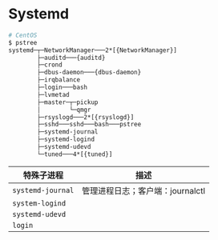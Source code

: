 # Systemd

```sh
# CentOS
$ pstree
systemd─┬─NetworkManager───2*[{NetworkManager}]
        ├─auditd───{auditd}
        ├─crond
        ├─dbus-daemon───{dbus-daemon}
        ├─irqbalance
        ├─login───bash
        ├─lvmetad
        ├─master─┬─pickup
        │        └─qmgr
        ├─rsyslogd───2*[{rsyslogd}]
        ├─sshd───sshd───bash───pstree
        ├─systemd-journal
        ├─systemd-logind
        ├─systemd-udevd
        └─tuned───4*[{tuned}]
```

| 特殊子进程        | 描述                             |
| ----------------- | -------------------------------- |
| `systemd-journal` | 管理进程日志；客户端：journalctl |
| `system-logind`   |                                  |
| `systemd-udevd`   |                                  |
| `login`           |                                  |